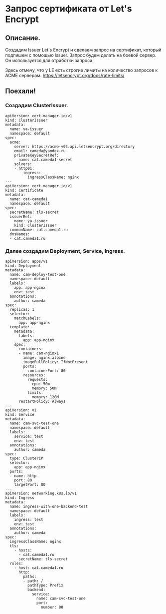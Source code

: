 # Запрос сертификата от Let's Encrypt

## Описание.
Создадим Issuer Let's Encrypt и сделаем запрос на сертификат, который подпишем с помощью Issuer.
Запрос будем делать на боевой сервер. Он используется для отработки запроса.

Здесь отмечу, что у LE есть строгие лимиты на количество запросов к ACME серверам.
https://letsencrypt.org/docs/rate-limits/

## Поехали!

### Создадим ClusterIssuer.
```
apiVersion: cert-manager.io/v1
kind: ClusterIssuer
metadata:
  name: ya-issuer
  namespace: default
spec:
  acme:
    server: https://acme-v02.api.letsencrypt.org/directory
    email: cameda@yandex.ru
    privateKeySecretRef:
      name: cat.cameda1-secret
    solvers:
    - http01:
        ingress:
          ingressClassName: nginx
---
apiVersion: cert-manager.io/v1
kind: Certificate
metadata:
  name: cat-cameda1
  namespace: default
spec:
  secretName: tls-secret
  issuerRef:
    name: ya-issuer
    kind: ClusterIssuer
  commonName: cat.cameda1.ru
  dnsNames:
  - cat.cameda1.ru
```

### Далее создадим Deployment, Service, Ingress.
```
apiVersion: apps/v1
kind: Deployment
metadata:
  name: cam-deploy-test-one
  namespace: default
  labels:
    app: app-nginx
    env: test
  annotations:
    author: cameda
spec:
  replicas: 1
  selector:
    matchLabels:
      app: app-nginx
  template:
    metadata:
      labels:
        app: app-nginx
    spec:
      containers:
      - name: cam-nginx1
        image: nginx:alpine
        imagePullPolicy: IfNotPresent
        ports:
        - containerPort: 80
        resources:
          requests:
            cpu: 50m
            memory: 50M
          limits:
            memory: 120M
      restartPolicy: Always
---
apiVersion: v1
kind: Service
metadata:
  name: cam-svc-test-one
  namespace: default
  labels:
    service: test
    env: test
  annotations:
    author: cameda
spec:
  type: ClusterIP
  selector:
    app: app-nginx
  ports:
  - name: http
    port: 80
    targetPort: 80
---
apiVersion: networking.k8s.io/v1
kind: Ingress
metadata:
  name: ingress-with-one-backend-test
  namespace: default
  labels:
    ingress: test
    env: test
  annotations:
    author: cameda
spec:
  ingressClassName: nginx
  tls:
    - hosts:
      - cat.cameda1.ru
      secretName: tls-secret
  rules:
    - host: cat.cameda1.ru
      http:
        paths:
        - path: /
          pathType: Prefix
          backend:
            service:
              name: cam-svc-test-one
              port:
                number: 80
```
